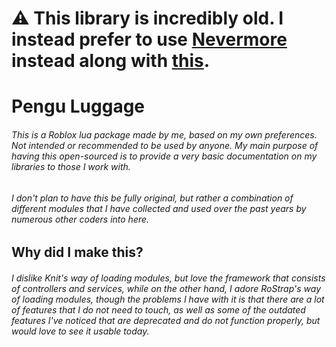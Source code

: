 # ⚠️ This library is incredibly old. I instead prefer to use [Nevermore](https://github.com/Quenty/NevermoreEngine) instead along with [this](https://github.com/PenguinDevs/PenguinEngine).

# Pengu Luggage
###### This is a Roblox lua package made by me, based on my own preferences. Not intended or recommended to be used by anyone. My main purpose of having this open-sourced is to provide a very basic documentation on my libraries to those I work with.

###### I don't plan to have this be fully original, but rather a combination of different modules that I have collected and used over the past years by numerous other coders into here.

## Why did I make this?
###### I dislike Knit's way of loading modules, but love the framework that consists of controllers and services, while on the other hand, I adore RoStrap's way of loading modules, though the problems I have with it is that there are a lot of features that I do not need to touch, as well as some of the outdated features I've noticed that are deprecated and do not function properly, but would love to see it usable today.
